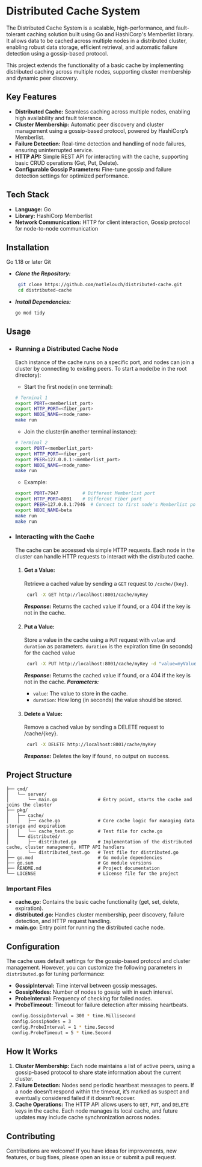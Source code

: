 # Distributed Cache System

The Distributed Cache System is a scalable, high-performance, and fault-tolerant caching solution built using Go and HashiCorp's Memberlist library. It allows data to be cached across multiple nodes in a distributed cluster, enabling robust data storage, efficient retrieval, and automatic failure detection using a gossip-based protocol.

This project extends the functionality of a basic cache by implementing distributed caching across multiple nodes, supporting cluster membership and dynamic peer discovery.

## Key Features

- **Distributed Cache:** Seamless caching across multiple nodes, enabling high availability and fault tolerance.
- **Cluster Membership:** Automatic peer discovery and cluster management using a gossip-based protocol, powered by HashiCorp’s Memberlist.
- **Failure Detection:** Real-time detection and handling of node failures, ensuring uninterrupted service.
- **HTTP API:** Simple REST API for interacting with the cache, supporting basic CRUD operations (Get, Put, Delete).
- **Configurable Gossip Parameters:** Fine-tune gossip and failure detection settings for optimized performance.

## Tech Stack

- **Language:** Go
- **Library:** HashiCorp Memberlist
- **Network Communication:** HTTP for client interaction, Gossip protocol for node-to-node communication

## Installation

Go 1.18 or later
Git


- ***Clone the Repository:***

   ```bash
    git clone https://github.com/notlelouch/distributed-cache.git
    cd distributed-cache
   ```
   
- ***Install Dependencies:***
  ```bash
  go mod tidy
  ```
  
## Usage

- ### Running a Distributed Cache Node
  Each instance of the cache runs on a specific port, and nodes can join a cluster by connecting to existing peers. To start a node(be in the root directory):
  - Start the first node(in one terminal):
   ```bash
   # Terminal 1
   export PORT=<memberlist_port>
   export HTTP_PORT=<fiber_port>
   export NODE_NAME=<node_name>
   make run
   ```
    - Join the cluster(in another terminal instance):
   ```bash
   # Terminal 2
   export PORT=<memberlist_port>       
   export HTTP_PORT=<fiber_port    
   export PEER=127.0.0.1:<memberlist_port>  
   export NODE_NAME=<node_name>
   make run
   ```

     - Example:
     ```bash
   export PORT=7947         # Different Memberlist port
   export HTTP_PORT=8001    # Different Fiber port
   export PEER=127.0.0.1:7946  # Connect to first node's Memberlist port
   export NODE_NAME=beta
   make run
    make run
   ``` 
- ### Interacting with the Cache
  The cache can be accessed via simple HTTP requests. Each node in the cluster can handle HTTP requests to interact with the distributed cache.
  1. #### Get a Value:
      Retrieve a cached value by sending a `GET` request to `/cache/{key}`.
  
     ```bash
      curl -X GET http://localhost:8001/cache/myKey
     ```
     ***Response:*** Returns the cached value if found, or a 404 if the key is not in the cache.

  2. #### Put a Value:
      Store a value in the cache using a `PUT` request with `value` and `duration` as parameters. `duration` is the expiration time (in seconds) for the cached value
  
     ```bash
      curl -X PUT http://localhost:8001/cache/myKey -d "value=myValue&duration=60"
     ```
     ***Response:*** Returns the cached value if found, or a 404 if the key is not in the cache.
     ***Parameters:***
      - `value`: The value to store in the cache.
      - `duration`: How long (in seconds) the value should be stored.

  4. #### Delete a Value:
      Remove a cached value by sending a DELETE request to /cache/{key}.
     ```bash
      curl -X DELETE http://localhost:8001/cache/myKey
     ```
     ***Response:*** Deletes the key if found, no output on success.

## Project Structure

```
├── cmd/
│   └── server/
│       └── main.go               # Entry point, starts the cache and joins the cluster
├── pkg/
│   ├── cache/
│   │   ├── cache.go              # Core cache logic for managing data storage and expiration
│   │   └── cache_test.go         # Test file for cache.go
│   └── distributed/
│       ├── distributed.go        # Implementation of the distributed cache, cluster management, HTTP API handlers
│       └── distributed_test.go   # Test file for distributed.go
├── go.mod                        # Go module dependencies
├── go.sum                        # Go module versions
├── README.md                     # Project documentation
└── LICENSE                       # License file for the project
```
### Important Files

- **cache.go:** Contains the basic cache functionality (get, set, delete, expiration).
- **distributed.go:** Handles cluster membership, peer discovery, failure detection, and HTTP request handling.
- **main.go:** Entry point for running the distributed cache node.

## Configuration
The cache uses default settings for the gossip-based protocol and cluster management. However, you can customize the following parameters in `distributed.go` for tuning performance:
- **GossipInterval:** Time interval between gossip messages.
- **GossipNodes:** Number of nodes to gossip with in each interval.
- **ProbeInterval:** Frequency of checking for failed nodes.
- **ProbeTimeout:** Timeout for failure detection after missing heartbeats.

```bash
  config.GossipInterval = 300 * time.Millisecond
  config.GossipNodes = 3
  config.ProbeInterval = 1 * time.Second
  config.ProbeTimeout = 5 * time.Second
```

## How It Works
1. **Cluster Membership:** Each node maintains a list of active peers, using a gossip-based protocol to share state information about the current cluster.
2. **Failure Detection:** Nodes send periodic heartbeat messages to peers. If a node doesn’t respond within the timeout, it’s marked as suspect and eventually considered failed if it doesn’t recover.
3. **Cache Operations:** The HTTP API allows users to `GET`, `PUT`, and `DELETE` keys in the cache. Each node manages its local cache, and future updates may include cache synchronization across nodes.


## Contributing

Contributions are welcome! If you have ideas for improvements, new features, or bug fixes, please open an issue or submit a pull request.
